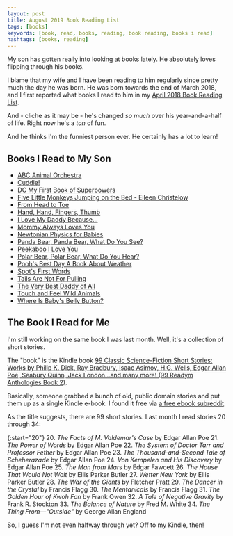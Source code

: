 ```yaml
---
layout: post
title: August 2019 Book Reading List
tags: [books]
keywords: [book, read, books, reading, book reading, books i read]
hashtags: [books, reading]
---
```


My son has gotten really into looking at books lately. He absolutely loves flipping through his books.

I blame that my wife and I have been reading to him regularly since pretty much the day he was born. He was born towards the end of March 2018, and I first reported what books I read to him in my [April 2018 Book Reading List](https://www.joehxblog.com/april-2018-book-reading-list/).

And - cliche as it may be - he's changed *so much* over his year-and-a-half of life. Right now he's a *ton* of fun.

And he thinks I'm the funniest person ever. He certainly has a lot to learn!

## Books I Read to My Son

* [ABC Animal Orchestra](https://www.abebooks.com/products/isbn/9781606850541/30301433554)
* [Cuddle!](https://www.abebooks.com/products/isbn/9781405495356/30235079421)
* [DC My First Book of Superpowers](https://www.abebooks.com/products/isbn/9781941367070/30409750663)
* [Five Little Monkeys Jumping on the Bed - Eileen Christelow](https://www.abebooks.com/products/isbn/9781328884565/22778143610)
* [From Head to Toe](https://www.abebooks.com/products/isbn/9780064435963/30371173534)
* [Hand, Hand, Fingers, Thumb](https://www.abebooks.com/products/isbn/9780394810768/30163364196)
* [I Love My Daddy Because...](https://www.abebooks.com/products/isbn/9780525472506/22918767075)
* [Mommy Always Loves You](https://www.abebooks.com/products/isbn/9780794403812/22559304193)
* [Newtonian Physics for Babies](https://www.abebooks.com/products/isbn/9781492656203/30369022981)
* [Panda Bear, Panda Bear, What Do You See?](https://www.abebooks.com/products/isbn/9780805080780/30359971273)
* [Peekaboo I Love You](https://www.abebooks.com/products/isbn/9781445466002/22666273257)
* [Polar Bear, Polar Bear, What Do You Hear?](https://www.abebooks.com/products/isbn/9780312513467/22848160359)
* [Pooh's Best Day A Book About Weather](https://www.abebooks.com/products/isbn/9789999030168/22925034702)
* [Spot's First Words](https://www.abebooks.com/products/isbn/9780399255328/22546349271)
* [Tails Are Not For Pulling](https://www.abebooks.com/products/isbn/9781575421803/22550815426)
* [The Very Best Daddy of All](https://www.abebooks.com/products/isbn/9781416985174/22924762606)
* [Touch and Feel Wild Animals](https://www.abebooks.com/products/isbn/9780789429186/30296529643)
* [Where Is Baby's Belly Button?](https://www.abebooks.com/products/isbn/9780689835605/22619578226)
 
## The Book I Read for Me

I'm still working on the same book I was last month. Well, it's a collection of short stories.

The "book" is the Kindle book [99 Classic Science-Fiction Short Stories: Works by Philip K. Dick, Ray Bradbury, Isaac Asimov, H.G. Wells, Edgar Allan Poe, Seabury Quinn, Jack London...and many more! (99 Readym Anthologies Book 2)](https://www.amazon.com/gp/product/B07RKSDTFP/?tag=hendrixjoseph-20).

Basically, someone grabbed a bunch of old, public domain stories and put them up as a single Kindle e-book.  I found it free via [a free ebook subreddit](https://old.reddit.com/r/FreeEBOOKS+KindleFreebies/).

As the title suggests, there are 99 short stories. Last month I read stories 20 through 34:

{:start="20"}
20. *The Facts of M. Valdemar's Case* by Edgar Allan Poe
21. *The Power of Words* by Edgar Allan Poe
22. *The System of Doctor Tarr and Professor Fether* by Edgar Allan Poe
23. *The Thousand-and-Second Tale of Scheherazade* by Edgar Allan Poe
24. *Von Kempelen and His Discovery* by Edgar Allan Poe
25. *The Man from Mars* by Edgar Fawcett
26. *The House That Would Not Wait* by Ellis Parker Butler
27. *Wetter New York* by Ellis Parker Butler
28. *The War of the Giants* by Fletcher Pratt
29. *The Dancer in the Crystal* by Francis Flagg
30. *The Mentanicals* by Francis Flagg
31. *The Golden Hour of Kwoh Fan* by Frank Owen
32. *A Tale of Negative Gravity* by Frank R. Stockton
33. *The Balance of Nature* by Fred M. White
34. *The Thing From—"Outside"* by George Allan England

So, I guess I'm not even halfway through yet? Off to my Kindle, then!